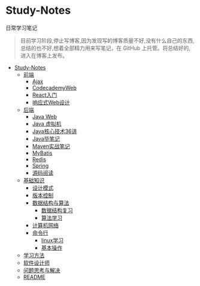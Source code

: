 # Study-Notes
日常学习笔记
> 目前学习阶段,停止写博客,因为发现写的博客质量不好,没有什么自己的东西,总结的也不好,想着全部精力用来写笔记，在 GitHub 上托管。将总结好的,进入在博客上发布。

<!-- TOC depthFrom:1 depthTo:6 withLinks:1 updateOnSave:1 orderedList:0 -->

- [Study-Notes](study-notes)
	- [前端](前端/)
		- [Ajax](前端/Ajax/)
		- [CodecademyWeb](前端/CodecademyWeb/)
		- [React入门](前端/React入门/)
		- [响应式Web设计](前端/响应式Web设计/)
	- [后端](后端/)
		- [Java Web](后端/JavaWeb/)
		- [Java 虚拟机](后端/Java虚拟机/)
		- [Java核心技术36讲](后端/Java核心技术36讲(笔记)/)
		- [Java毕笔记](后端/Java毕笔记/)
		- [Maven实战笔记](后端/Maven实战笔记/)
		- [MyBatis](后端/MyBatis/)
		- [Redis](后端/Redis/)
		- [Spring](后端/Spring/)
		- [源码阅读](后端/源码阅读/)
	- [基础知识](基础知识/)
		- [设计模式](基础知识/设计模式/)
		- [版本控制](基础知识/版本控制/)
		- [数据结构与算法](基础知识/数据结构与算法/)
			- [数据结构复习](基础知识/数据结构与算法/数据结构复习/)
			- [算法学习](基础知识/数据结构与算法/算法学习/)
		- [计算机网络](基础知识/计算机网络/)
		- [命令行](基础知识/命令行/)
			- [linux学习](基础知识/命令行/linux学习/)
			- [基本操作](基础知识/命令行/基本操作/)
	- [学习方法](学习方法/)
	- [软件设计师](软件设计师/)
	- [问题思考与解决](问题思考与解决/)
	- [README](#)

<!-- /TOC -->

